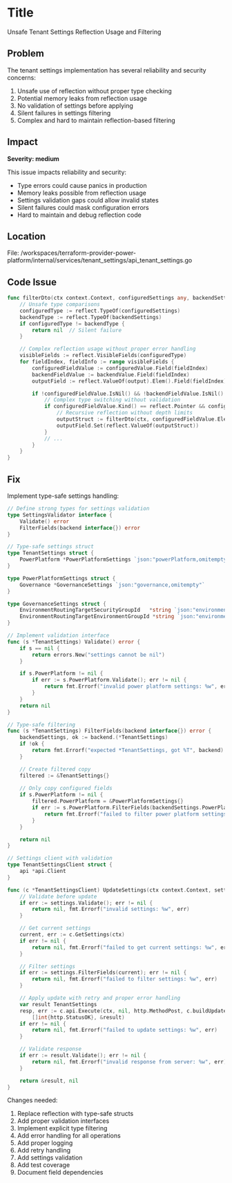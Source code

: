 # Title

Unsafe Tenant Settings Reflection Usage and Filtering

## Problem

The tenant settings implementation has several reliability and security concerns:

1. Unsafe use of reflection without proper type checking
2. Potential memory leaks from reflection usage
3. No validation of settings before applying
4. Silent failures in settings filtering
5. Complex and hard to maintain reflection-based filtering

## Impact

**Severity: medium**

This issue impacts reliability and security:

- Type errors could cause panics in production
- Memory leaks possible from reflection usage
- Settings validation gaps could allow invalid states
- Silent failures could mask configuration errors
- Hard to maintain and debug reflection code

## Location

File: /workspaces/terraform-provider-power-platform/internal/services/tenant_settings/api_tenant_settings.go

## Code Issue

```go
func filterDto(ctx context.Context, configuredSettings any, backendSettings any) any {
    // Unsafe type comparisons
    configuredType := reflect.TypeOf(configuredSettings)
    backendType := reflect.TypeOf(backendSettings)
    if configuredType != backendType {
        return nil  // Silent failure
    }

    // Complex reflection usage without proper error handling
    visibleFields := reflect.VisibleFields(configuredType)
    for fieldIndex, fieldInfo := range visibleFields {
        configuredFieldValue := configuredValue.Field(fieldIndex)
        backendFieldValue := backendValue.Field(fieldIndex)
        outputField := reflect.ValueOf(output).Elem().Field(fieldIndex)

        if !configuredFieldValue.IsNil() && !backendFieldValue.IsNil() && backendFieldValue.IsValid() && outputField.CanSet() {
            // Complex type switching without validation
            if configuredFieldValue.Kind() == reflect.Pointer && configuredFieldValue.Elem().Kind() == reflect.Struct {
                // Recursive reflection without depth limits
                outputStruct := filterDto(ctx, configuredFieldValue.Elem().Interface(), backendFieldValue.Elem().Interface())
                outputField.Set(reflect.ValueOf(outputStruct))
            }
            // ...
        }
    }
}
```

## Fix

Implement type-safe settings handling:

```go
// Define strong types for settings validation
type SettingsValidator interface {
    Validate() error
    FilterFields(backend interface{}) error
}

// Type-safe settings struct
type TenantSettings struct {
    PowerPlatform *PowerPlatformSettings `json:"powerPlatform,omitempty"`
}

type PowerPlatformSettings struct {
    Governance *GovernanceSettings `json:"governance,omitempty"`
}

type GovernanceSettings struct {
    EnvironmentRoutingTargetSecurityGroupId   *string `json:"environmentRoutingTargetSecurityGroupId,omitempty"`
    EnvironmentRoutingTargetEnvironmentGroupId *string `json:"environmentRoutingTargetEnvironmentGroupId,omitempty"`
}

// Implement validation interface
func (s *TenantSettings) Validate() error {
    if s == nil {
        return errors.New("settings cannot be nil")
    }

    if s.PowerPlatform != nil {
        if err := s.PowerPlatform.Validate(); err != nil {
            return fmt.Errorf("invalid power platform settings: %w", err)
        }
    }
    return nil
}

// Type-safe filtering
func (s *TenantSettings) FilterFields(backend interface{}) error {
    backendSettings, ok := backend.(*TenantSettings)
    if !ok {
        return fmt.Errorf("expected *TenantSettings, got %T", backend)
    }

    // Create filtered copy
    filtered := &TenantSettings{}
    
    // Only copy configured fields
    if s.PowerPlatform != nil {
        filtered.PowerPlatform = &PowerPlatformSettings{}
        if err := s.PowerPlatform.FilterFields(backendSettings.PowerPlatform, filtered.PowerPlatform); err != nil {
            return fmt.Errorf("failed to filter power platform settings: %w", err)
        }
    }

    return nil
}

// Settings client with validation
type TenantSettingsClient struct {
    api *api.Client
}

func (c *TenantSettingsClient) UpdateSettings(ctx context.Context, settings *TenantSettings) (*TenantSettings, error) {
    // Validate before update
    if err := settings.Validate(); err != nil {
        return nil, fmt.Errorf("invalid settings: %w", err)
    }

    // Get current settings
    current, err := c.GetSettings(ctx)
    if err != nil {
        return nil, fmt.Errorf("failed to get current settings: %w", err)
    }

    // Filter settings
    if err := settings.FilterFields(current); err != nil {
        return nil, fmt.Errorf("failed to filter settings: %w", err)
    }

    // Apply update with retry and proper error handling
    var result TenantSettings
    resp, err := c.api.Execute(ctx, nil, http.MethodPost, c.buildUpdateURL(), nil, settings, 
        []int{http.StatusOK}, &result)
    if err != nil {
        return nil, fmt.Errorf("failed to update settings: %w", err)
    }

    // Validate response
    if err := result.Validate(); err != nil {
        return nil, fmt.Errorf("invalid response from server: %w", err)
    }

    return &result, nil
}
```

Changes needed:

1. Replace reflection with type-safe structs
2. Add proper validation interfaces
3. Implement explicit type filtering
4. Add error handling for all operations
5. Add proper logging
6. Add retry handling
7. Add settings validation
8. Add test coverage
9. Document field dependencies
